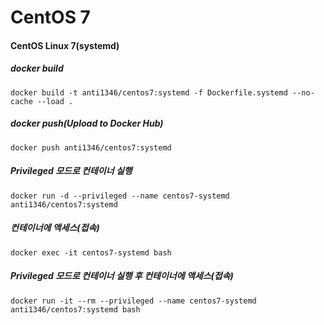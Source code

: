 # CentOS 7

#### CentOS Linux 7(systemd)
##### docker build
```
docker build -t anti1346/centos7:systemd -f Dockerfile.systemd --no-cache --load .
```
##### docker push(Upload to Docker Hub)
```
docker push anti1346/centos7:systemd
```
##### Privileged 모드로 컨테이너 실행
```
docker run -d --privileged --name centos7-systemd anti1346/centos7:systemd
```
##### 컨테이너에 액세스(접속)
```
docker exec -it centos7-systemd bash
```
##### Privileged 모드로 컨테이너 실행 후 컨테이너에 액세스(접속)
```
docker run -it --rm --privileged --name centos7-systemd anti1346/centos7:systemd bash
```
